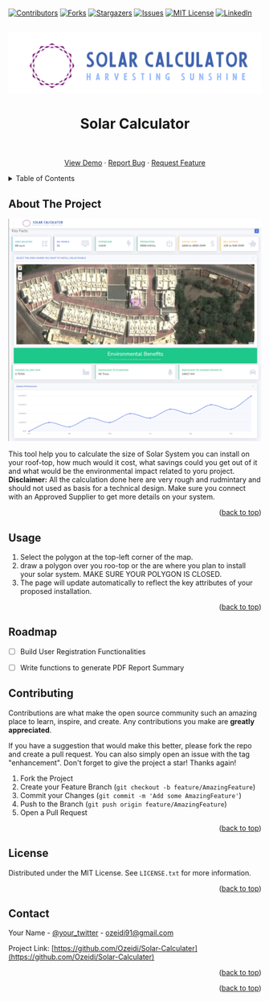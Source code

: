 # <!-- Improved compatibility of back to top link: See: https://github.com/Ozeidi/Solar-Calculater/pull/73 -->
<a name="readme-top"></a>
<!--
*** Thanks for checking out the Best-README-Template. If you have a suggestion
*** that would make this better, please fork the repo and create a pull request
*** or simply open an issue with the tag "enhancement".
*** Don't forget to give the project a star!
*** Thanks again! Now go create something AMAZING! :D
-->



<!-- PROJECT SHIELDS -->
<!--
*** I'm using markdown "reference style" links for readability.
*** Reference links are enclosed in brackets [ ] instead of parentheses ( ).
*** See the bottom of this document for the declaration of the reference variables
*** for contributors-url, forks-url, etc. This is an optional, concise syntax you may use.
*** https://www.markdownguide.org/basic-syntax/#reference-style-links
-->
[![Contributors][contributors-shield]][contributors-url]
[![Forks][forks-shield]][forks-url]
[![Stargazers][stars-shield]][stars-url]
[![Issues][issues-shield]][issues-url]
[![MIT License][license-shield]][license-url]
[![LinkedIn][linkedin-shield]][linkedin-url]



<!-- PROJECT LOGO -->
<br />
<div align="center">
  <a href="https://github.com/Ozeidi/Solar-Calculater">
    <img src="img/Banner.png" alt="Logo" >
  </a>

  <h1 align="center">Solar Calculator</h1>
  <p align="center">
    <!-- <a href="https://github.com/Ozeidi/Solar-Calculater"><strong>Explore the docs »</strong></a> -->
    <br />
    <br />
    <a href="https://github.com/Ozeidi/Solar-Calculater">View Demo</a>
    ·
    <a href="https://github.com/Ozeidi/Solar-Calculater/issues">Report Bug</a>
    ·
    <a href="https://github.com/Ozeidi/Solar-Calculater/issues">Request Feature</a>
  </p>
</div>



<!-- TABLE OF CONTENTS -->
<details>
  <summary>Table of Contents</summary>
  <ol>
    <li>
      <a href="#about-the-project">About The Project</a>
    </li>
    <li><a href="#usage">Usage</a></li>
    <li><a href="#roadmap">Roadmap</a></li>
    <li><a href="#contributing">Contributing</a></li>
    <li><a href="#license">License</a></li>
    <li><a href="#contact">Contact</a></li>
    <li><a href="#acknowledgments">Acknowledgments</a></li>
  </ol>
</details>



<!-- ABOUT THE PROJECT -->
## About The Project

![Screenshot](img/Screenshot.png)

This tool help you to calculate the size of Solar System you can install on your roof-top, how much would it cost, what savings could you get out of it and what would be the environmental impact related to yoru project.
<b> Disclaimer:</b> All the calculation done here are very rough and rudmintary and should not used as basis for a technical design. Make sure you connect with an Approved Supplier to get more details on your system.
<p align="right">(<a href="#readme-top">back to top</a>)</p>






<!-- USAGE EXAMPLES -->
## Usage

1. Select the polygon at the top-left corner of the map.
2. draw a polygon over you roo-top or the are where you plan to install your solar system. MAKE SURE YOUR POLYGON IS CLOSED.
3. The page will update automatically to reflect the key attributes of your proposed installation.



<p align="right">(<a href="#readme-top">back to top</a>)</p>



<!-- ROADMAP -->
## Roadmap

- [ ] Build User Registration Functionalities
- [ ] Write functions to generate PDF Report Summary



<!-- CONTRIBUTING -->
## Contributing

Contributions are what make the open source community such an amazing place to learn, inspire, and create. Any contributions you make are **greatly appreciated**.

If you have a suggestion that would make this better, please fork the repo and create a pull request. You can also simply open an issue with the tag "enhancement".
Don't forget to give the project a star! Thanks again!

1. Fork the Project
2. Create your Feature Branch (`git checkout -b feature/AmazingFeature`)
3. Commit your Changes (`git commit -m 'Add some AmazingFeature'`)
4. Push to the Branch (`git push origin feature/AmazingFeature`)
5. Open a Pull Request

<p align="right">(<a href="#readme-top">back to top</a>)</p>



<!-- LICENSE -->
## License

Distributed under the MIT License. See `LICENSE.txt` for more information.

<p align="right">(<a href="#readme-top">back to top</a>)</p>



<!-- CONTACT -->
## Contact

Your Name - [@your_twitter](https://twitter.com/omazei) - ozeidi91@gmail.com

Project Link: [https://github.com/Ozeidi/Solar-Calculater](https://github.com/Ozeidi/Solar-Calculater)

<p align="right">(<a href="#readme-top">back to top</a>)</p>





<p align="right">(<a href="#readme-top">back to top</a>)</p>



<!-- MARKDOWN LINKS & IMAGES -->
<!-- https://www.markdownguide.org/basic-syntax/#reference-style-links -->
[contributors-shield]: https://img.shields.io/github/contributors/Ozeidi/Solar-Calculater.svg?style=for-the-badge
[contributors-url]: https://github.com/Ozeidi/Solar-Calculater/graphs/contributors
[forks-shield]: https://img.shields.io/github/forks/Ozeidi/Solar-Calculater.svg?style=for-the-badge
[forks-url]: https://github.com/Ozeidi/Solar-Calculater/network/members
[stars-shield]: https://img.shields.io/github/stars/Ozeidi/Solar-Calculater.svg?style=for-the-badge
[stars-url]: https://github.com/Ozeidi/Solar-Calculater/stargazers
[issues-shield]: https://img.shields.io/github/issues/Ozeidi/Solar-Calculater.svg?style=for-the-badge
[issues-url]: https://github.com/Ozeidi/Solar-Calculater/issues
[license-shield]: https://img.shields.io/github/license/Ozeidi/Solar-Calculater.svg?style=for-the-badge
[license-url]: https://github.com/Ozeidi/Solar-Calculater/blob/master/LICENSE.txt
[linkedin-shield]: https://img.shields.io/badge/-LinkedIn-black.svg?style=for-the-badge&logo=linkedin&colorB=555
[linkedin-url]: https://linkedin.com/in/othneildrew
[product-screenshot]: images/screenshot.png
[Next.js]: https://img.shields.io/badge/next.js-000000?style=for-the-badge&logo=nextdotjs&logoColor=white
[Next-url]: https://nextjs.org/
[React.js]: https://img.shields.io/badge/React-20232A?style=for-the-badge&logo=react&logoColor=61DAFB
[React-url]: https://reactjs.org/
[Vue.js]: https://img.shields.io/badge/Vue.js-35495E?style=for-the-badge&logo=vuedotjs&logoColor=4FC08D
[Vue-url]: https://vuejs.org/
[Angular.io]: https://img.shields.io/badge/Angular-DD0031?style=for-the-badge&logo=angular&logoColor=white
[Angular-url]: https://angular.io/
[Svelte.dev]: https://img.shields.io/badge/Svelte-4A4A55?style=for-the-badge&logo=svelte&logoColor=FF3E00
[Svelte-url]: https://svelte.dev/
[Laravel.com]: https://img.shields.io/badge/Laravel-FF2D20?style=for-the-badge&logo=laravel&logoColor=white
[Laravel-url]: https://laravel.com
[Bootstrap.com]: https://img.shields.io/badge/Bootstrap-563D7C?style=for-the-badge&logo=bootstrap&logoColor=white
[Bootstrap-url]: https://getbootstrap.com
[JQuery.com]: https://img.shields.io/badge/jQuery-0769AD?style=for-the-badge&logo=jquery&logoColor=white
[JQuery-url]: https://jquery.com 